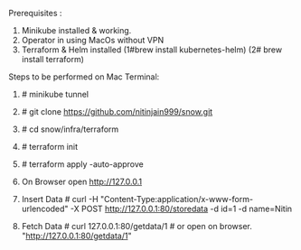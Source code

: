 Prerequisites : 
1) Minikube installed & working. 
2) Operator in using MacOs without VPN 
3) Terraform & Helm installed 
(1\#brew install kubernetes-helm) 
(2\# brew install terraform)

Steps to be performed on Mac Terminal: 
1) \# minikube tunnel 
2) \# git clone https://github.com/nitinjain999/snow.git 
3) \# cd snow/infra/terraform 
4) \# terraform init 
5) \# terraform apply -auto-approve
6)  On Browser open http://127.0.0.1
7)  Insert Data 
\# curl -H "Content-Type:application/x-www-form-urlencoded" -X POST http://127.0.0.1:80/storedata -d id=1 -d name=Nitin

8)  Fetch Data 
\# curl 127.0.0.1:80/getdata/1 
\# or open on browser. "http://127.0.0.1:80/getdata/1"

